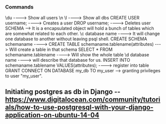 ### Commands

\du ----> Show all users \n
\l ----> Show all dbs
CREATE USER username; ----> Creates a user
DROP username; ----> Deletes user
SCHEMA --> It is a encapsulated  object will hold a bunch of tables which are somewhat related to each other.
\c database name ----> It will change one database to another without leaving psql shell.
CREATE SCHEMA schemaname ---->
CREATE TABLE schemaname.tablename(attributes) ---> Will create a table in that schema
SELECT * FROM schemaname.tablename ----> Will show the whole table
\d database name ----> will describe that database for us.
INSERT INTO schemaname.tablename VALUES(attributes); ----> register into table
GRANT CONNECT ON DATABASE my_db TO my_user --> granting privileges to user "my_user".
## Initiating postgres as db in Django -- https://www.digitalocean.com/community/tutorials/how-to-use-postgresql-with-your-django-application-on-ubuntu-14-04
